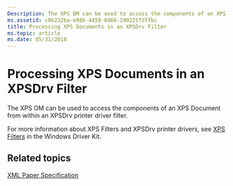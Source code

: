 ```yaml
---
Description: The XPS OM can be used to access the components of an XPS Document from within an XPSDrv printer driver filter.
ms.assetid: c8b232ba-e986-4459-8d66-190225fdffbc
title: Processing XPS Documents in an XPSDrv Filter
ms.topic: article
ms.date: 05/31/2018
---
```


# Processing XPS Documents in an XPSDrv Filter

The XPS OM can be used to access the components of an XPS Document from within an XPSDrv printer driver filter.

For more information about XPS Filters and XPSDrv printer drivers, see [XPS Filters](https://msdn.microsoft.com/library/Ff564297(v=VS.85).aspx) in the Windows Driver Kit.

## Related topics

<dl> <dt>

[XML Paper Specification](https://www.microsoft.com/download/details.aspx?id=11816)
</dt> </dl>

 

 



